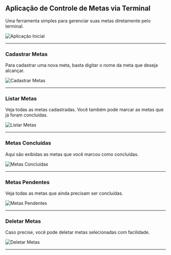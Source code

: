 ## Aplicação de Controle de Metas via Terminal

Uma ferramenta simples para gerenciar suas metas diretamente pelo terminal.

![Aplicação Inicial](https://github.com/user-attachments/assets/8b4e2aa7-c41c-4662-9570-c06b5d0c3017)

---

### **Cadastrar Metas**
Para cadastrar uma nova meta, basta digitar o nome da meta que deseja alcançar.

![Cadastrar Metas](https://github.com/user-attachments/assets/0e535222-42ea-4e8b-8b63-031fe70d6d22)

---

### **Listar Metas**
Veja todas as metas cadastradas. Você também pode marcar as metas que já foram concluídas.

![Listar Metas](https://github.com/user-attachments/assets/83b3f317-d7ee-4689-84ee-b89d0bc9dd57)

---

### **Metas Concluídas**
Aqui são exibidas as metas que você marcou como concluídas.

![Metas Concluídas](https://github.com/user-attachments/assets/19418b8d-856a-4e82-991d-a5e5f4ef16dd)

---

### **Metas Pendentes**
Veja todas as metas que ainda precisam ser concluídas.

![Metas Pendentes](https://github.com/user-attachments/assets/4ba9ba78-a46e-4004-9a72-bfa9442ad0ea)

---

### **Deletar Metas**
Caso precise, você pode deletar metas selecionadas com facilidade.

![Deletar Metas](https://github.com/user-attachments/assets/4c44caeb-ea45-4deb-a2a6-e881e5ab7785)

---
